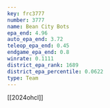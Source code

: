 ```yaml
---
key: frc3777
number: 3777
name: Bean City Bots
epa_end: 4.96
auto_epa_end: 3.72
teleop_epa_end: 0.45
endgame_epa_end: 0.8
winrate: 0.1111
district_epa_rank: 1689
district_epa_percentile: 0.0622
type: Team
---
```

[[2024ohcl]]
